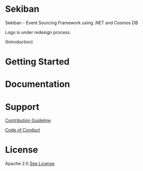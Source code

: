 # Sekiban

Sekiban - Event Sourcing Framework using .NET and Cosmos DB

Logo is under redesign process.

(Introduction)

# Getting Started

# Documentation

# Support

[Contribution Guideline](https://github.com/J-Tech-Japan/Sekiban/blob/main/CONTRIBUTING.md)

[Code of Conduct](https://github.com/J-Tech-Japan/Sekiban/blob/main/CODE_OF_CONDUCT.md)

# License

Apache 2.0
[See License](https://github.com/J-Tech-Japan/Sekiban/blob/main/LICENSE)